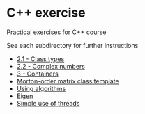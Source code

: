 # C++ exercise

Practical exercises for C++ course

See each subdirectory for further instructions

* [2.1 - Class types](2.1-class-types/)
* [2.2 - Complex numbers](2.2-complex/)
* [3 - Containers](3-containers/)
* [Morton-order matrix class template](morton-order/)
* [Using algorithms](algorithm/)
* [Eigen](eigen/)
* [Simple use of threads](threads/)
